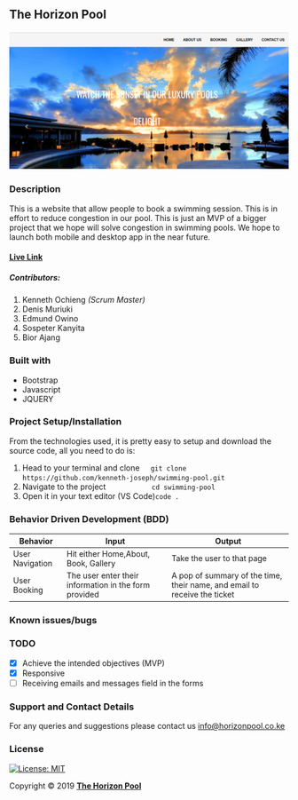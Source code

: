 ## The Horizon Pool

![Homepage](/images/Homepage.png "Homepage")

### Description

This is a website that allow people to book a swimming session. This is in effort to reduce congestion in our pool. This is just an MVP of a bigger project that we hope will solve congestion in swimming pools. We hope to launch both mobile and desktop app in the near future.

#### [Live Link](https://kenneth-joseph.github.io/swimming-pool/ "click here to go to the website!")

##### Contributors:

1. Kenneth Ochieng _(Scrum Master)_
2. Denis Muriuki
3. Edmund Owino
4. Sospeter Kanyita
5. Bior Ajang

### Built with

- Bootstrap
- Javascript
- JQUERY

### Project Setup/Installation

From the technologies used, it is pretty easy to setup and download the source code, all you need to do is:

1. Head to your terminal and clone &nbsp; &nbsp; `git clone https://github.com/kenneth-joseph/swimming-pool.git`
2. Navigate to the project &nbsp; &nbsp; &nbsp; &nbsp; &nbsp; &nbsp; &nbsp; &nbsp; &nbsp; &nbsp; `cd swimming-pool`
3. Open it in your text editor (VS Code)`code .`

### Behavior Driven Development (BDD)

| Behavior        | Input                                                 | Output                                                                    |
| --------------- | ----------------------------------------------------- | ------------------------------------------------------------------------- |
| User Navigation | Hit either Home,About, Book, Gallery                  | Take the user to that page                                                |
| User Booking    | The user enter their information in the form provided | A pop of summary of the time, their name, and email to receive the ticket |

### Known issues/bugs

### TODO

- [x] Achieve the intended objectives (MVP) <br>
- [x] Responsive <br>
- [ ] Receiving emails and messages field in the forms

### Support and Contact Details

For any queries and suggestions please contact us info@horizonpool.co.ke

### License

[![License: MIT](https://img.shields.io/badge/License-MIT-yellow.svg)](LICENSE "click to check the license!")

Copyright &copy; 2019 [**The Horizon Pool**](https://kenneth-joseph.github.io/swimming-pool/)
